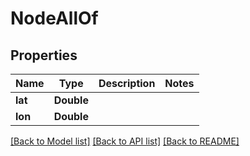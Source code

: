 # NodeAllOf

## Properties
Name | Type | Description | Notes
------------ | ------------- | ------------- | -------------
**lat** | **Double** |  | 
**lon** | **Double** |  | 

[[Back to Model list]](../README.md#documentation-for-models) [[Back to API list]](../README.md#documentation-for-api-endpoints) [[Back to README]](../README.md)


